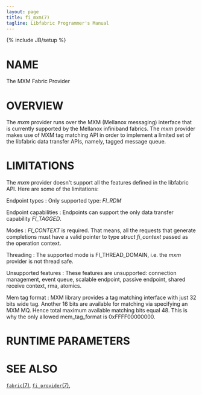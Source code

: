 ```yaml
---
layout: page
title: fi_mxm(7)
tagline: Libfabric Programmer's Manual
---
```

{% include JB/setup %}

# NAME

The MXM Fabric Provider

# OVERVIEW

The *mxm* provider runs over the MXM (Mellanox messaging) interface
that is currently supported by the Mellanox infiniband fabrics.
The *mxm* provider makes use of MXM tag matching API in order to
implement a limited set of the libfabric data transfer APIs, namely,
tagged message queue.

# LIMITATIONS

The *mxm* provider doesn't support all the features defined in the
libfabric API. Here are some of the limitations:

Endpoint types
: Only supported type:  *FI_RDM*

Endpoint capabilities
: Endpoints can support the only data transfer capability
  *FI_TAGGED*.


Modes
: *FI_CONTEXT* is required. That means, all the requests that generate
  completions must have a valid pointer to type *struct fi_context*
  passed as the operation context.

Threading
: The supported mode is FI_THREAD_DOMAIN, i.e. the *mxm* provider is not thread safe.


Unsupported features
: These features are unsupported: connection management, event queue, 
  scalable endpoint, passive endpoint, shared receive context,
  rma, atomics.

Mem tag format
: MXM library provides a tag matching interface with just 32 bits wide tag.
  Another 16 bits are available for matching via specifying an MXM MQ. Hence
  total maximum available matching bits equal 48. This is why the only allowed
  mem_tag_format is 0xFFFF00000000.


# RUNTIME PARAMETERS


# SEE ALSO

[`fabric`(7)](fabric.7.html),
[`fi_provider`(7)](fi_provider.7.html),
